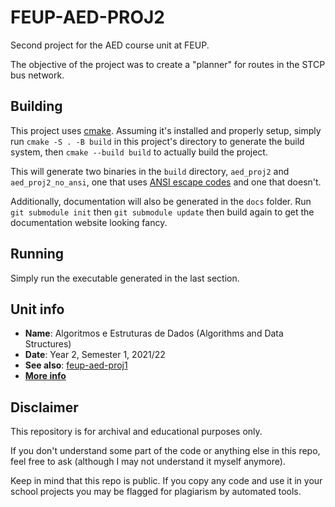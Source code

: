 # FEUP-AED-PROJ2

Second project for the AED course unit at FEUP.

The objective of the project was to create a "planner" for routes in the STCP bus network.

## Building

This project uses [cmake](https://cmake.org/). Assuming it's installed and properly setup, simply run `cmake -S . -B build` in this project's directory to generate the build system, then `cmake --build build` to actually build the project.

This will generate two binaries in the `build` directory, `aed_proj2` and `aed_proj2_no_ansi`, one that uses [ANSI escape codes](https://en.wikipedia.org/wiki/ANSI_escape_code) and one that doesn't.

Additionally, documentation will also be generated in the `docs` folder. Run `git submodule init` then `git submodule update` then build again to get the documentation website looking fancy.

## Running

Simply run the executable generated in the last section.

## Unit info

* **Name**: Algoritmos e Estruturas de Dados (Algorithms and Data Structures)
* **Date**: Year 2, Semester 1, 2021/22
* **See also**: [feup-aed-proj1](https://github.com/toni-santos/aed-proj1-2021)
* [**More info**](https://sigarra.up.pt/feup/ucurr_geral.ficha_uc_view?pv_ocorrencia_id=484404)

## Disclaimer

This repository is for archival and educational purposes only.

If you don't understand some part of the code or anything else in this repo, feel free to ask (although I may not understand it myself anymore).

Keep in mind that this repo is public. If you copy any code and use it in your school projects you may be flagged for plagiarism by automated tools.